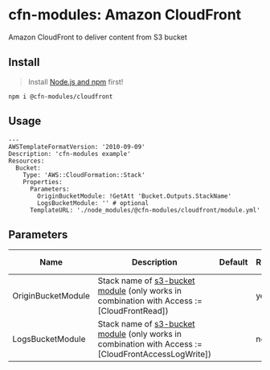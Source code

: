 # cfn-modules: Amazon CloudFront

Amazon CloudFront to deliver content from S3 bucket


## Install

> Install [Node.js and npm](https://nodejs.org/) first!

```
npm i @cfn-modules/cloudfront
```

## Usage

```
---
AWSTemplateFormatVersion: '2010-09-09'
Description: 'cfn-modules example'
Resources:
  Bucket:
    Type: 'AWS::CloudFormation::Stack'
    Properties:
      Parameters:
        OriginBucketModule: !GetAtt 'Bucket.Outputs.StackName'
        LogsBucketModule: '' # optional
      TemplateURL: './node_modules/@cfn-modules/cloudfront/module.yml'
```


## Parameters

<table>
  <thead>
    <tr>
      <th>Name</th>
      <th>Description</th>
      <th>Default</th>
      <th>Required?</th>
      <th>Allowed values</th>
    </tr>
  </thead>
  <tbody>
    <tr>
      <td>OriginBucketModule</td>
      <td>Stack name of <a href="https://www.npmjs.com/package/@cfn-modules/s3-bucket">s3-bucket module</a> (only works in combination with Access := [CloudFrontRead])</td>
      <td></td>
      <td>yes</td>
      <td></td>
    </tr>
    <tr>
      <td>LogsBucketModule</td>
      <td>Stack name of <a href="https://www.npmjs.com/package/@cfn-modules/s3-bucket">s3-bucket module</a> (only works in combination with Access := [CloudFrontAccessLogWrite])</td>
      <td></td>
      <td>no</td>
      <td></td>
    </tr>
  </tbody>
</table>
